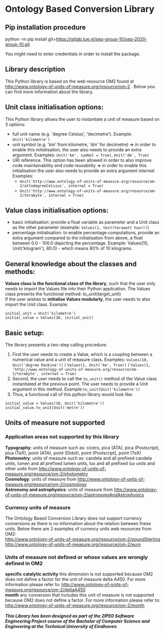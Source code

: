 # Ontology Based Conversion Library

## Pip installation procedure
python -m pip install git+https://gitlab.tue.nl/sep-group-10/sep-2020-group-10.git

You might need to enter credentials in order to install the package.

## Library description
This Python library is based on the web resource OM2 found at http://www.ontology-of-units-of-measure.org/resource/om-2 . 
Below you can find more information about the library.

## Unit class initialisation options:
This Python library allows the user to instantiate a unit of measure based on 3 options:
* full unit name (e.g. 'degree Celsius', 'decimetre'). Example: `Unit('kilometre')`
* unit symbol (e.g. 'km' from kilometre, 'dm' for decimetre) => in order to enable this initialisation, the user also needs to provide an extra argument. Examples: `Unit('km', symbol = True)`, `Unit('dm', True)`
* URI reference. This option has been allowed in order to also improve code maintainability and code reusability => in order to enable this initialisation the user also needs to provide an extra argument *internal*. Examples: 
    * `Unit('http://www.ontology-of-units-of-measure.org/resource/om-2/attodegreeCelsius', internal = True)`
    * `Unit('http://www.ontology-of-units-of-measure.org/resource/om-2/terabyte', internal = True)`

## Value class initialisation options:
* basic initialisation: provide a float variable as parameter and a Unit class as the other parameter (example: `Values(1, Unit(terawatt hour))`)
* percentage initialisation: to enable percentage computations, provide an extra argument compared to the initialisation from above, a float between 0.0 - 100.0 depicting the percentage. Example: Values(10, Unit('kilogram'), 80.0) - which means 80% of 10 kilograms.

## General knowledge about the classes and methods:
**Values class is the functional class of the library**, such that the user only needs to import the Values file into their Python application. The Values class presents the functional method: to_unit(target_unit)<br/>
If the user wishes to **initialise Values modularly**, the user needs to also import the Unit class. 
Example:<br/>
```
initial_unit = Unit('kilometre')
initial_value = Values(10, initial_unit)
```

## Basic setup:
The library presents a two-step calling procedure:
1. First the user needs to create a Value, which is a coupling between a numerical value and a unit of measure class. Examples:
`Values(10, Unit('degree Rankine'))` / `Values(1, Unit('km', True))` / `Values(1, 'http://www.ontology-of-units-of-measure.org/resource/om-2/terabyte', internal = True)`
1. Second, the user needs to call the `to_unit()` method of the Value class instantiated at the previous point. The user needs to provide a Unit argument in this method. Example:`to_unit(Unit('kilometre'))`
1. Thus, a functional call of this python library would look like: 
```
initial_value = Values(10, Unit('kilometre'))
initial_value.to_unit(Unit('metre'))
```
## Units of measure not supported

### Application areas not supported by this library

**Typography**: units of measure such as: cicero, pica (ATA), pica (Postscript), pica (TeX), point (ATA), point (Didot), point (Postscript), point (TeX)<br/>
**Photometry**: units of measure such as: candela and all prefixed candela units, lumen and all prefixed lumen units, lux and all prefixed lux units and other units from http://www.ontology-of-units-of-measure.org/resource/om-2/photometry<br/>
**Cosmology**: units of measure from http://www.ontology-of-units-of-measure.org/resource/om-2/cosmology<br/>
**Astronomy and astrophysics**: units of measure from http://www.ontology-of-units-of-measure.org/resource/om-2/astronomyAndAstrophysics<br/>

### Currency units of measure
The Ontology Based Conversion Library does not support currency conversions as there is no information about the relation between these units. Below there are 2 examples of currency units web resources from OM2:<br/>
http://www.ontology-of-units-of-measure.org/resource/om-2/poundSterling<br/>
http://www.ontology-of-units-of-measure.org/resource/om-2/euro<br/>

### Units of measure not defined or whose values are wrongly defined in OM2

**specific catalytic activity** this dimension is not supported because OM2 does not define a factor for the unit of measure delta A450. For more information please refer to: http://www.ontology-of-units-of-measure.org/resource/om-2/deltaA450<br/>
**month** any conversion that includes this unit of measure is not supported because OM2 does not define a factor. For more information please refer to: http://www.ontology-of-units-of-measure.org/resource/om-2/month
<br/>
<br/>
***This Library has been designed as part of the 2IPE0 Software Engineering Project course of the Bachelor of Computer Science and Engineering at the Technical University of Eindhoven**.*
